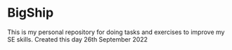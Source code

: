 # BigShip
This is my personal repository for doing tasks and exercises to 
improve my SE skills.
Created this day 26th September 2022
